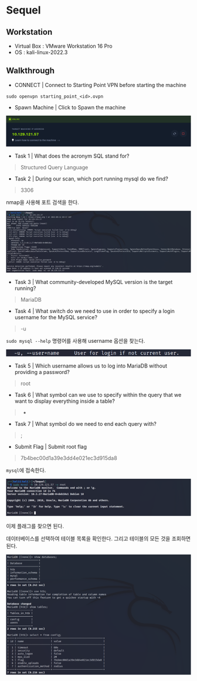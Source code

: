 # Sequel

## Workstation
- Virtual Box : VMware Workstation 16 Pro
- OS : kali-linux-2022.3

## Walkthrough

* CONNECT | Connect to Starting Point VPN before starting the machine

```
sudo openvpn starting_point_<id>.ovpn
```

* Spawn Machine | Click to Spawn the machine

![machine](https://github.com/jasperkim425/Walkthrough/blob/main/HackTheBox/Starting%20Point/Sequel/image/machine.png)

* Task 1 | What does the acronym SQL stand for?

> Structured Query Language

* Task 2 | During our scan, which port running mysql do we find?

> 3306

nmap을 사용해 포트 검색을 한다.

![nmap](https://github.com/jasperkim425/Walkthrough/blob/main/HackTheBox/Starting%20Point/Sequel/image/nmap.png)

* Task 3 | What community-developed MySQL version is the target running?

> MariaDB

* Task 4 | What switch do we need to use in order to specify a login username for the MySQL service?

> -u

`sudo mysql --help` 명령어를 사용해 username 옵션을 찾는다.

![user](https://github.com/jasperkim425/Walkthrough/blob/main/HackTheBox/Starting%20Point/Sequel/image/user.png)


* Task 5 | Which username allows us to log into MariaDB without providing a password?

> root

* Task 6 | What symbol can we use to specify within the query that we want to display everything inside a table?

> *

* Task 7 | What symbol do we need to end each query with?

> ;

* Submit Flag | Submit root flag 

> 7b4bec00d1a39e3dd4e021ec3d915da8

`mysql`에 접속한다.

![mysql](https://github.com/jasperkim425/Walkthrough/blob/main/HackTheBox/Starting%20Point/Sequel/image/mysql.png)

이제 플래그를 찾으면 된다.

데이터베이스를 선택하여 테이블 목록을 확인한다. 그리고 테이블의 모든 것을 조회하면 된다.

![flag](https://github.com/jasperkim425/Walkthrough/blob/main/HackTheBox/Starting%20Point/Sequel/image/flag.png)
